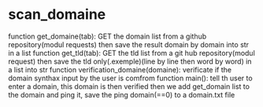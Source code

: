 # scan_domaine

function get_domaine(tab): GET the domain list from a github repository(modul requests) then save the result domain by domain into str in a list
function get_tld(tab): GET the tld list from a git hub repository(modul request) then save the tld only(.exemple)(line by line then word by word) in a list into str
function verification_domaine(domaine): verificate if the domain synthax input by the user is comfrom
function main(): tell th user to enter a domain, this domain is then verified then we add get_domain list to the domain and ping it, save the ping domain(==0) to a domain.txt file
